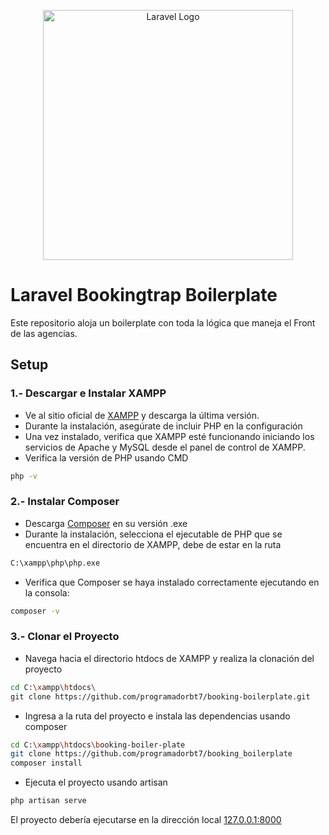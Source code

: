 <p align="center"><a href="https://laravel.com" target="_blank"><img src="https://raw.githubusercontent.com/laravel/art/master/logo-lockup/5%20SVG/2%20CMYK/1%20Full%20Color/laravel-logolockup-cmyk-red.svg" width="400" alt="Laravel Logo"></a></p>

# Laravel Bookingtrap Boilerplate
Este repositorio aloja un boilerplate con toda la lógica que maneja el Front de las agencias.

## Setup

### 1.- Descargar e Instalar XAMPP
- Ve al sitio oficial de [XAMPP](https://www.apachefriends.org/es/index.html) y descarga la última versión.
- Durante la instalación, asegúrate de incluir PHP en la configuración
- Una vez instalado, verifica que XAMPP esté funcionando iniciando los servicios de Apache y MySQL desde el panel de control de XAMPP.
- Verifica la versión de PHP usando CMD
```bash
php -v
```

### 2.- Instalar Composer
- Descarga [Composer](https://getcomposer.org/download/) en su versión .exe
- Durante la instalación, selecciona el ejecutable de PHP que se encuentra en el directorio de XAMPP, debe de estar en la ruta
```bash
C:\xampp\php\php.exe
```
- Verifica que Composer se haya instalado correctamente ejecutando en la consola:
```bash
composer -v
```

### 3.- Clonar el Proyecto
- Navega hacia el directorio htdocs de XAMPP y realiza la clonación del proyecto
```bash
cd C:\xampp\htdocs\
git clone https://github.com/programadorbt7/booking-boilerplate.git
```
- Ingresa a la ruta del proyecto e instala las dependencias usando composer
```bash
cd C:\xampp\htdocs\booking-boiler-plate
git clone https://github.com/programadorbt7/booking_boilerplate
composer install
```
- Ejecuta el proyecto usando artisan
```bash
php artisan serve
```
El proyecto debería ejecutarse en la dirección local [127.0.0.1:8000](http://127.0.0.1:8000/)